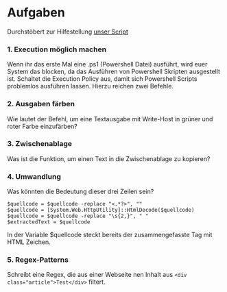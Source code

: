 # Aufgaben

Durchstöbert zur Hilfestellung [unser Script](../the_zusammenfasser.ps1)

### 1. Execution möglich machen
Wenn ihr das erste Mal eine .ps1 (Powershell Datei) ausführt, wird euer System das blocken, da das Ausführen von Powershell Skripten ausgestellt ist.
Schaltet die Execution Policy aus, damit sich Powershell Scripts problemlos ausführen lassen. Hierzu reichen zwei Befehle.

### 2. Ausgaben färben
Wie lautet der Befehl, um eine Textausgabe mit Write-Host in grüner und roter Farbe einzufärben?

### 3. Zwischenablage
Was ist die Funktion, um einen Text in die Zwischenablage zu kopieren?

### 4. Umwandlung
Was könnten die Bedeutung dieser drei Zeilen sein?

```
$quellcode = $quellcode -replace "<.*?>", ""
$quellcode = [System.Web.HttpUtility]::HtmlDecode($quellcode)
$quellcode = $quellcode -replace "\s{2,}", " "
$extractedText = $quellcode
```

In der Variable $quellcode steckt bereits der zusammengefasste Tag mit HTML Zeichen.

### 5. Regex-Patterns
Schreibt eine Regex, die aus einer Webseite nen Inhalt aus `<div class="article">Test</div>` filtert.




